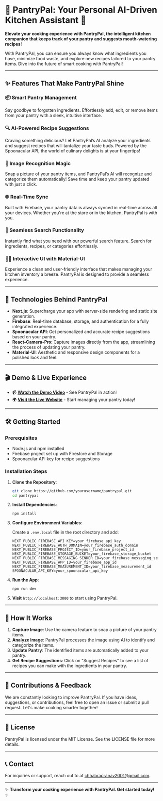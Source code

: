 # 🥫 PantryPal: Your Personal AI-Driven Kitchen Assistant 🍳

**Elevate your cooking experience with PantryPal, the intelligent kitchen companion that keeps track of your pantry and suggests mouth-watering recipes!** 

With PantryPal, you can ensure you always know what ingredients you have, minimize food waste, and explore new recipes tailored to your pantry items. Dive into the future of smart cooking with PantryPal!

---

## ✨ Features That Make PantryPal Shine

### 📦 Smart Pantry Management
Say goodbye to forgotten ingredients. Effortlessly add, edit, or remove items from your pantry with a sleek, intuitive interface. 

### 🔍 AI-Powered Recipe Suggestions
Craving something delicious? Let PantryPal’s AI analyze your ingredients and suggest recipes that will tantalize your taste buds. Powered by the Spoonacular API, the world of culinary delights is at your fingertips!

### 📸 Image Recognition Magic
Snap a picture of your pantry items, and PantryPal’s AI will recognize and categorize them automatically! Save time and keep your pantry updated with just a click.

### 🌐 Real-Time Sync
Built with Firebase, your pantry data is always synced in real-time across all your devices. Whether you're at the store or in the kitchen, PantryPal is with you.

### 🔄 Seamless Search Functionality
Instantly find what you need with our powerful search feature. Search for ingredients, recipes, or categories effortlessly.

### 🧑‍🍳 Interactive UI with Material-UI
Experience a clean and user-friendly interface that makes managing your kitchen inventory a breeze. PantryPal is designed to provide a seamless experience.

---

## 🚀 Technologies Behind PantryPal

- **Next.js**: Supercharge your app with server-side rendering and static site generation.
- **Firebase**: Real-time database, storage, and authentication for a fully integrated experience.
- **Spoonacular API**: Get personalized and accurate recipe suggestions based on your pantry.
- **React-Camera-Pro**: Capture images directly from the app, streamlining the process of updating your pantry.
- **Material-UI**: Aesthetic and responsive design components for a polished look and feel.

---

## 🎬 Demo & Live Experience

- 📹 **[Watch the Demo Video](https://youtu.be/5VHyvqe7OAs)** - See PantryPal in action!
- 🌍 **[Visit the Live Website](https://pantrypal-eosin.vercel.app/)** - Start managing your pantry today!

---

## 🛠️ Getting Started

### Prerequisites

- Node.js and npm installed
- Firebase project set up with Firestore and Storage
- Spoonacular API key for recipe suggestions

### Installation Steps

1. **Clone the Repository**:
    ```bash
    git clone https://github.com/yourusername/pantrypal.git
    cd pantrypal
    ```

2. **Install Dependencies**:
    ```bash
    npm install
    ```

3. **Configure Environment Variables**:

    Create a `.env.local` file in the root directory and add:

    ```env
    NEXT_PUBLIC_FIREBASE_API_KEY=your_firebase_api_key
    NEXT_PUBLIC_FIREBASE_AUTH_DOMAIN=your_firebase_auth_domain
    NEXT_PUBLIC_FIREBASE_PROJECT_ID=your_firebase_project_id
    NEXT_PUBLIC_FIREBASE_STORAGE_BUCKET=your_firebase_storage_bucket
    NEXT_PUBLIC_FIREBASE_MESSAGING_SENDER_ID=your_firebase_messaging_sender_id
    NEXT_PUBLIC_FIREBASE_APP_ID=your_firebase_app_id
    NEXT_PUBLIC_FIREBASE_MEASUREMENT_ID=your_firebase_measurement_id
    SPOONACULAR_API_KEY=your_spoonacular_api_key
    ```

4. **Run the App**:
    ```bash
    npm run dev
    ```

5. **Visit** `http://localhost:3000` to start using PantryPal.

---

## 📸 How It Works

1. **Capture Image**: Use the camera feature to snap a picture of your pantry items.
2. **Analyze Image**: PantryPal processes the image using AI to identify and categorize the items.
3. **Update Pantry**: The identified items are automatically added to your pantry.
4. **Get Recipe Suggestions**: Click on "Suggest Recipes" to see a list of recipes you can make with the ingredients in your pantry.

---

## 🤝 Contributions & Feedback

We are constantly looking to improve PantryPal. If you have ideas, suggestions, or contributions, feel free to open an issue or submit a pull request. Let's make cooking smarter together!

---

## 📜 License

PantryPal is licensed under the MIT License. See the LICENSE file for more details.

---

## 📞 Contact

For inquiries or support, reach out to at [chhabrapranav2001@gmail.com](mailto:chhabrapranav2001@gmail.com).

---

✨ **Transform your cooking experience with PantryPal. Get started today!** ✨
